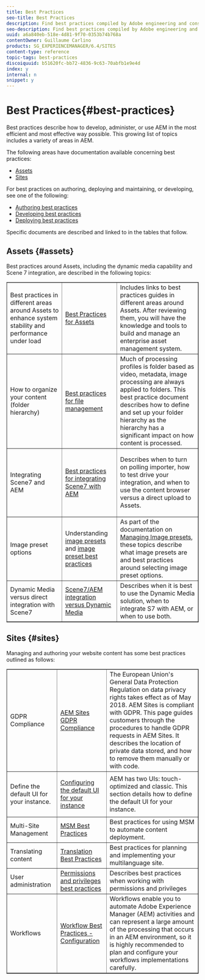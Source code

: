 ```yaml
---
title: Best Practices
seo-title: Best Practices
description: Find best practices compiled by Adobe engineering and consulting teams to help administrators get up and running.
seo-description: Find best practices compiled by Adobe engineering and consulting teams to help administrators get up and running.
uuid: a6a840eb-518e-4d81-9f70-0353b74b768a
contentOwner: Guillaume Carlino
products: SG_EXPERIENCEMANAGER/6.4/SITES
content-type: reference
topic-tags: best-practices
discoiquuid: b51620fc-bb72-4836-9c63-70abfb1e9e4d
index: y
internal: n
snippet: y
---
```


# Best Practices{#best-practices}

Best practices describe how to develop, administer, or use AEM in the most efficient and most effective way possible. This growing list of topics includes a variety of areas in AEM.

The following areas have documentation available concerning best practices:

* [Assets](#assets)
* [Sites](#sites)

For best practices on authoring, deploying and maintaining, or developing, see one of the following:

* [Authoring best practices](../../../sites/authoring/using/best-practices.md)
* [Developing best practices](../../../sites/developing/using/best-practices.md)
* [Deploying best practices](../../../sites/deploying/using/best-practices.md)

Specific documents are described and linked to in the tables that follow. 

## Assets {#assets}

Best practices around Assets, including the dynamic media capability and Scene 7 integration, are described in the following topics:

<table border="1" cellpadding="1" cellspacing="0" width="100%"> 
 <tbody>
  <tr>
   <td>Best practices in different areas around Assets to enhance system stability and performance under load</td> 
   <td><a href="../../../assets/using/best-practices-for-assets.md">Best Practices for Assets</a></td> 
   <td>Includes links to best practices guides in different areas around Assets. After reviewing them, you will have the knowledge and tools to build and manage an enterprise asset management system.</td> 
  </tr>
  <tr>
   <td>How to organize your content (folder hierarchy)</td> 
   <td><a href="../../../assets/using/best-practices-for-file-management.md">Best practices for file management</a></td> 
   <td>Much of processing profiles is folder based as video, metadata, image processing are always applied to folders. This best practice document describes how to define and set up your folder hierarchy as the hierarchy has a significant impact on how content is processed. </td> 
  </tr>
  <tr>
   <td>Integrating Scene7 and AEM</td> 
   <td><a href="../../../sites/administering/using/scene7.md#bestpracticesforintegratingscene7withaem">Best practices for integrating Scene7 with AEM</a></td> 
   <td><p>Describes when to turn on polling importer, how to test drive your integration, and when to use the content browser versus a direct upload to Assets.</p> </td> 
  </tr>
  <tr>
   <td>Image preset options</td> 
   <td>Understanding <a href="../../../assets/using/managing-image-presets.md#understandingimagepresets">image presets</a> and <a href="../../../assets/using/managing-image-presets.md#imagepresetbestpractices">image preset best practices</a></td> 
   <td>As part of the documentation on <a href="../../../assets/using/managing-image-presets.md">Managing Image presets</a>, these topics describe what image presets are and best practices around selecting image preset options.</td> 
  </tr>
  <tr>
   <td>Dynamic Media versus direct integration with Scene7</td> 
   <td><a href="../../../sites/administering/using/scene7.md#aemscene7integrationversusdynamicmedia">Scene7/AEM integration versus Dynamic Media</a></td> 
   <td>Describes when it is best to use the Dynamic Media solution, when to integrate S7 with AEM, or when to use both.</td> 
  </tr>
 </tbody>
</table>

## Sites {#sites}

Managing and authoring your website content has some best practices outlined as follows:

<table border="1" cellpadding="1" cellspacing="0" width="100%"> 
 <tbody>
  <tr>
   <td>GDPR Compliance</td> 
   <td><a href="../../../sites/administering/using/gdpr-compliance-sites.md">AEM Sites GDPR Compliance</a></td> 
   <td>The European Union's General Data Protection Regulation on data privacy rights takes effect as of May 2018. AEM Sites is compliant with GDPR. This page guides customers through the procedures to handle GDPR requests in AEM Sites. It describes the location of private data stored, and how to remove them manually or with code.</td> 
  </tr>
  <tr>
   <td>Define the default UI for your instance.</td> 
   <td><p><a href="../../../sites/authoring/using/select-ui.md#configuringthedefaultuiforyourinstance">Configuring the default UI for your instance</a></p> </td> 
   <td>AEM has two UIs: touch-optimized and classic. This section details how to define the default UI for your instance.</td> 
  </tr>
  <tr>
   <td>Multi-Site Management</td> 
   <td><a href="../../../sites/administering/using/msm-best-practices.md">MSM Best Practices</a></td> 
   <td>Best practices for using MSM to automate content deployment. </td> 
  </tr>
  <tr>
   <td>Translating content</td> 
   <td><a href="../../../sites/administering/using/tc-bp.md">Translation Best Practices</a></td> 
   <td>Best practices for planning and implementing your multilanguage site.</td> 
  </tr>
  <tr>
   <td>User administration</td> 
   <td><a href="../../../sites/administering/using/security.md#bestpractices">Permissions and privileges best practices</a></td> 
   <td>Describes best practices when working with permissions and privileges </td> 
  </tr>
  <tr>
   <td>Workflows</td> 
   <td><a href="../../../sites/developing/using/workflows-best-practices.md#configuration">Workflow Best Practices - Configuration</a></td> 
   <td>Workflows enable you to automate Adobe Experience Manager (AEM) activities and can represent a large amount of the processing that occurs in an AEM environment, so it is highly recommended to plan and configure your workflows implementations carefully.</td> 
  </tr>
 </tbody>
</table>

